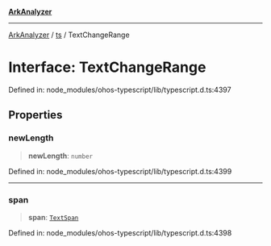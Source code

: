 [**ArkAnalyzer**](../../../../README.md)

***

[ArkAnalyzer](../../../../globals.md) / [ts](../README.md) / TextChangeRange

# Interface: TextChangeRange

Defined in: node\_modules/ohos-typescript/lib/typescript.d.ts:4397

## Properties

### newLength

> **newLength**: `number`

Defined in: node\_modules/ohos-typescript/lib/typescript.d.ts:4399

***

### span

> **span**: [`TextSpan`](TextSpan.md)

Defined in: node\_modules/ohos-typescript/lib/typescript.d.ts:4398
